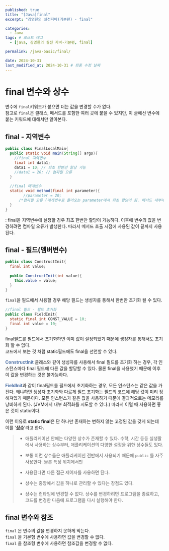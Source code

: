 ```yaml
---
published: true
title: "[Java]final"
excerpt: "김영한의 실전자바(기본편) - final"

categories:
  - Java
tags: # 포스트 태그
  - [java, 김영한의 실전 자바-기본편, final] 

permalink: /java-basic/final/

date: 2024-10-31
last_modified_at: 2024-10-31 # 최종 수정 날짜
---
```


# final 변수와 상수

변수에 `final`키워드가 붙으면 더는 값을 변경할 수가 없다.<br>참고로 `final`은 클래스, 메서드를 포함한 여러 곳에 붙을 수 있지만, 이 글에선 변수에 붙는 키워드에 대해서만 알아본다.

## final - 지역변수

```java
public class FinalLocalMain{
  public static void main(String[] args){
    //final 지역변수
    final int data1;
    data1 = 10; // 최초 한번만 할당 가능
    //data1 = 20; // 컴파일 오류
  }
  
  //final 매개변수
  static void method(final int parameter){
  		//parameter = 20; 
      /*컴파일 오류 (매개변수로 들어오는 parameter에서 최초 할당이 됨. 메서드 내부에서 재할당 불가)*/
  }
}
```

: final을 지역변수에 설정할 경우 최초 한번만 할당이 가능하다. 이후에 변수의 값을 변경하려면 컴파일 오류가 발생한다. 따라서 메서드 호출 시점에 사용된 값이 끝까지 사용된다.

## final - 필드(멤버변수)

```java
public class ConstructInit{
  final int value;
  
  public ConstructInit(int value){
    this.value = value;
  }
}
```

`final`을 필드에서 사용할 경우 해당 필드는 생성자를 통해서 한번만 초기화 될 수 있다. 

```java
//final 필드 - 필드 초기화
public class FieldInit{
  static final int CONST_VALUE = 10;
  final int value = 10;
}
```

final필드를 필드에서 초기화하면 이미 값이 설정되었기 때문에 생정자를 통해서도 초기화 할 수 없다. <br>코드에서 보는 것 처럼 static필드에도 final을 선언할 수 있다.

<span style="color:#4d70a5">**ConstructInit**</span> 클래스와 같이 생성자를 사용해서 final 필드를 초기화 하는 경우, 각 인스턴스마다 final 필드에 다른 값을 할당할 수 있다. 물론 final을 사용했기 때문에 이후 이 값을 변경하는 것은 불가능하다. 

<span style="color:#4d70a5">**FieldInit**</span>과 같이 final필드를 필드에서 초기화하는 경우, 모든 인스턴스는 같은 값을 가진다. 왜냐하면 생성자 초기화와 다르게 필드 초기화는 필드의 코드에 해당 값이 미리 정해져있기 때문이다. 모든 인스턴스가 같은 값을 사용하기 때문에 결과적으로는 메모리를 낭비하게 된다. (JVM에서 내부 최적화를 시도할 수 있다.) 따라서 이럴 때 사용하면 좋은 것이 static이다.

이런 이유로 **static final**은 단 하나만 존재하는 변하지 않는 고정된 값을 갖게 되는데 이를 '**<u>상수</u>**'라고 한다.

> * 애플리케이션 안에는 다양한 상수가 존재할 수 있다. 수학, 시간 등등 실생활에서 사용하는 상수부터, 애플리케이션의 다양한 설정을 위한 상수들도 있다.
>
> * 보통 이런 상수들은 애플리케이션 전반에서 사용되기 때문에 `public` 를 자주 사용한다. 물론 특정 위치에서만
>
> * 사용된다면 다른 접근 제어자를 사용하면 된다.
>
> * 상수는 중앙에서 값을 하나로 관리할 수 있다는 장점도 있다.
>
> * 상수는 런타임에 변경할 수 없다. 상수를 변경하려면 프로그램을 종료하고, 코드를 변경한 다음에 프로그램을 다시 실행해야 한다.

## final 변수와 참조

`final` 은 변수의 값을 변경하지 못하게 막는다. <br>`final` 을 기본형 변수에 사용하면 값을 변경할 수 없다.<br>`final` 을 참조형 변수에 사용하면 참조값을 변경할 수 없다.